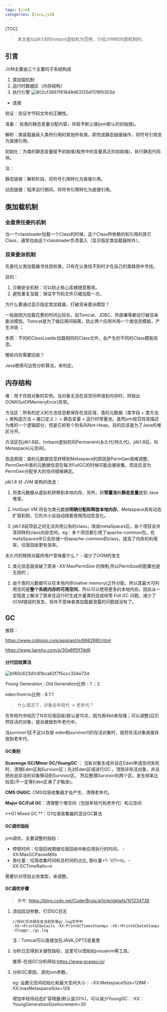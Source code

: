 ```yaml
---
tags: [jvm]    
categories: [Java,jvm]
---
```



[TOC]
> 本文是以jdk1.8的hotspot虚拟机为范例，介绍JVM的内部机制的。

## 引言

JVM主要由三个主要的子系统构成

1. 类加载机制
2. 运行时数据区（内存结构）
3. 执行引擎
![802cf3897f61649d63120d1178f0303d](JVM内部机制.resources/83E91473-6B07-4C0A-A8E0-1A27BBDC0237.png)


- 连接

验证：验证字节码文件的正确性。

准备： 给类的静态变量分配内容，并赋予默认值(jvm默认的初始值)。

解析：类装载器装入类所引用的其他所有类，即完成静态链接操作，将符号引用变为直接引用。

初始化：为类的静态变量赋予初始值(程序中的变量真正的初始值)，执行静态代码块。

注：

静态链接：解析阶段，将符号引用转化为直接引用。

动态链接：程序运行期间，将符号引用转化为直接引用。



## 类加载机制

### 全盘责任委托机制

当一个classloader加载一个Class的时候，这个Class所依赖的和引用的其它Class，通常也由这个classloader负责载入（显示指定类加载器除外）。

### 双亲委派机制

先委托父类加载器寻找目标类，只有在父类找不到时才在自己的类路径中寻找。

目的：

1. 沙箱安全机制：可以防止核心库被随意篡改。
2. 避免重复加载：保证字节码文件只被加载一次。



为什么要通过显示指定类加载器，打破双亲委派模型？

一般是因为加载花费的时间比较长，如Tomcat、JDBC、热部署等都会打破双亲委派模型。Tomcat是为了做应用间隔离，防止两个应用共用一个类信息模板，产生冲突 ；

本质：不同的ClassLoader加载相同的Class文件，会产生的不同的Class模板信息。



哪些内存需要回收？

Java使用可达性分析算法，来判定。



## 内存结构

堆：用于存放对象的实例。当对象无法在该空间申请到内存时，将抛出OOM(OutOfMemeryError)异常。

方法区：所有的定义的方法信息都保存在该区域，类的元数据（类字段 + 类方法 + 类构造方法 + 接口定义 ）+ 静态变量 + 运行时常量池。虽然jvm规范将其描述为堆的一个逻辑部分，但是它却有个别名叫Not-Heap，目的应该是为了Java的堆区分开。



方法区在jdk1.8前，hotspot虚拟机叫Permanent(永久代/持久代)，jdk1.8后，叫Metaspace(元空间)。 

改造原因：类的元数据信息转移到Metaspace的原因是PermGen很难调整。PermGen中类的元数据信息在每次FullGC的时候可能会被收集，而且应该为PermGen分配多大的空间很难确定。

jdk1.8 对 JVM 架构的改造：

1. 将类元数据从虚拟机转移到本地内存，另外，将**常量池**和**静态变量**放到 Java 堆里。 
2. HotSopt VM 将会为类元数据**明确分配和释放本地内存**。Metaspace具有动态扩容机制，它的大小会自动随着使用而动态变化。

3. jdk1.8前项目之间无法共用公有的class，改成metaSpaces后，各个项目会共享同样的class内存空间。eg：多个项目都引用了apache-common包，在metaSpaces中只会存储一份apache-common的class，提高了内存的利用率，垃圾回收更有效率。  

永久代的移除对最终用户意味着什么？ - 减少了OOM的发生

1. 类元信息就突破了原来 -XX:MaxPermSize 的限制,所以PermSize的配置也是无效的；

2. 由于类的元数据可以在本地内存(native memory)之外分配，所以其最大可利用空间是**整个系统内存的可用空间**。所以可以使用更多的本地内存。因此从一定程度上解决了原来在运行时生成大量类的造成经常 Full GC 问题。减少了OOM错误的发生，但并不意味者类加载器泄露的问题就没有了。

 

## GC

推荐：

https://www.cnblogs.com/aspirant/p/8662690.html

https://www.jianshu.com/p/30e8ff0f7dd9



#### 分代回收算法
![b160c623d1c81bca62f7f5ccc334e72d](JVM内部机制.resources/B6892837-D544-4121-941A-4915AEAB0D31.png)

Young Generation : Old Generation比例 - 1 ：2

eden:from:to比例 - 8:1:1

>  什么情况下，对象会年轻代 -> 老年代？

在年轻代中经历了N次垃圾回收(默认是15次，因为用4bit来存储；可以调整)后仍然存活的对象，就会被放到年老代中。 

 当survivor1区不足以存放 eden和survivor0的存活对象时，就将存活对象直接存放到老年代。



#### GC类别

**Scavenge GC/Minor GC/YoungGC** ： 当新对象生成并且在Eden申请空间失败时，清理Eden区和Survivor区；先对Eden区域进行GC ，清除非存活对象，并且把尚且存活的对象移动到Survivor区。 然后整理Survivor的两个区。发生频率比较高(不一定等Eden区满了才触发)。

**CMS OldGC**: CMS垃圾收集器才会产生，清理老年代。

**Major GC/Full GC**：清理整个堆空间（包括年轻代和老年代）和元空间

**G1 Mixed GC **：G1垃圾收集器的混合GC算法



#### GC调优指标 

jvm调优，主要调整的指标：

- 停顿时间：垃圾回收期做垃圾回收中断应用执行的时间。 -XX:MaxGCPauseMills
- 吞吐量：垃圾收集时间和总时间的占比,  吞吐量=1-  1/(1+n)。-XX:GCTimeRatio=n

需要针对项目业务类型，来调整。



#### GC调优步骤 

> 参考: https://blog.csdn.net/CoderBruis/article/details/101234738

1. 添加启动参数，打印GC日志

   ```
   //将GC日志保存在当前目录gc.log文件中
   -XX:+PrintGCDetails -XX:PrintGCTimesStanmps -XX:+PrintGCDateStamps -Xloggc:./gc.log
   ```

   注：Tomcat可以直接加在JAVA_OPTS变量里

2. 分析日志得到关键性指标，这里可以借助如jvisualvm等工具。

   推荐-在线GC分析网站:https://www.gceasy.io/

3. 分析GC原因，调优jvm参数。

   eg: 
   设置元空间初始化和最大空间大小： -XX:MetaspaceSize=128M -XX:maxMetaspaceSize=128

   增加年轻待动态扩容增量(默认是20%)，可以减少YoungGC：-XX：YoungGenerationSizeIncrement=30









